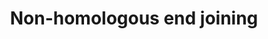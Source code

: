 ---
annotations:
- type: Pathway Ontology
  value: regulatory pathway
- type: Pathway Ontology
  value: DNA repair pathway
authors:
- MaintBot
- MartijnVanIersel
- Khanspers
- Elisa
description: (From http://en.wikipedia.org/wiki/Non-homologous_end_joining) Non-homologous
  end joining (NHEJ) is a pathway that repairs double-strand breaks in DNA. NHEJ is
  referred to as "non-homologous" because the break ends are directly ligated without
  the need for a homologous template, in contrast to homologous recombination, which
  requires a homologous sequence to guide repair. NHEJ is evolutionarily conserved
  throughout all kingdoms of life and is the predominant double-strand break repair
  pathway in mammalian cells.
last-edited: 2016-07-25
organisms:
- Anopheles gambiae
redirect_from:
- /index.php/Pathway:WP1222
- /instance/WP1222
schema-jsonld:
- '@context': https://schema.org/
  '@id': https://wikipathways.github.io/pathways/WP1222.html
  '@type': Dataset
  creator:
    '@type': Organization
    name: WikiPathways
  description: (From http://en.wikipedia.org/wiki/Non-homologous_end_joining) Non-homologous
    end joining (NHEJ) is a pathway that repairs double-strand breaks in DNA. NHEJ
    is referred to as "non-homologous" because the break ends are directly ligated
    without the need for a homologous template, in contrast to homologous recombination,
    which requires a homologous sequence to guide repair. NHEJ is evolutionarily conserved
    throughout all kingdoms of life and is the predominant double-strand break repair
    pathway in mammalian cells.
  keywords:
  - Ligase V
  - XRCC4
  - RAD50
  - Ku80
  - Ku70
  - DNA-PKcs
  - XLF
  - MRE11A
  - NHEJ1
  - Nbs1 ?
  license: CC0
  name: Non-homologous end joining
seo: CreativeWork
title: Non-homologous end joining
wpid: WP1222
---